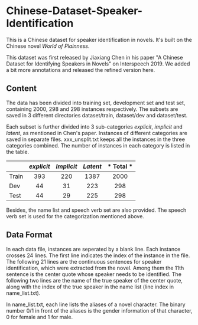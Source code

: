 # Chinese-Dataset-Speaker-Identification
This is a Chinese dataset for speaker identification in novels. It's built on the Chinese novel *World of Plainness*.

This dataset was first released by Jiaxiang Chen in his paper "A Chinese Dataset for Identifying Speakers in Novels" on Interspeech 2019. We added a bit more annotations and released the refined version here.

## Content
The data has been divided into training set, development set and test set, containing 2000, 298 and 298 instances respectively. The subsets are saved in 3 different directories dataset/train, dataset/dev and dataset/test.

Each subset is further divided into 3 sub-categories *explicit*, *implicit* and *latent*, as mentioned in Chen's paper. Instances of different categories are saved in separate files. xxx_unsplit.txt keeps all the instances in the three categories combined. The number of instances in each category is listed in the table. 

|     |*explicit*|*Implicit*|*Latent*|* Total *|
|-----|:-----:   |:-----:   |:----:  |:-------:|
|Train|  393     |  220     |  1387  |  2000  |
|Dev  |  44      |  31      |  223   |  298   |
|Test |  44      |  29      |  225   |  298   |

Besides, the name list and speech verb set are also provided. The speech verb set is used for the categorization mentioned above.

## Data Format
In each data file, instances are seperated by a blank line. Each instance crosses 24 lines. The first line indicates the index of the instance in the file. The following 21 lines are the continuous sentences for speaker identification, which were extracted from the novel. Among them the 11th sentence is the center quote whose speaker needs to be identified. The following two lines are the name of the true speaker of the center quote, along with the index of the true speaker in the name list (line index in name_list.txt).

In name_list.txt, each line lists the aliases of a novel character. The binary number 0/1 in front of the aliases is the gender information of that character, 0 for female and 1 for male.
